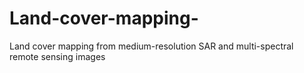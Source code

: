 # Land-cover-mapping-
Land cover mapping from medium-resolution SAR and multi-spectral remote sensing images 
